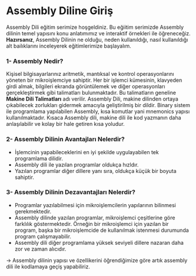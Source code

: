 # Assembly Diline Giriş
Assembly Dili eğitim serimize hoşgeldiniz. Bu eğiitim serimizde Assembly dilinin temel yapısını konu anlatımımız ve interaktif örnekleri ile öğreneceğiz.
**Hazırsanız**, Assembly Dilinin ne olduğu, neden kullanıldığı, nasıl kullanıldığı alt bailıklarını inceleyerek eğitimlerimize başlayalım.
### 1- Assembly Nedir?
Kişisel bilgisayarlarınız aritmetik, mantıksal ve kontrol operasyonlarını yöneten bir mikroişlemciye sahiptir. Her bir işlemci kümesinin, klavyeden girdi almak, bilgileri ekranda görüntülemek ve diğer operasyonları gerçekleştirmek gibi talimatları bulunmaktadır. Bu talimatların geneline **Makine Dili Talimatları** adı verilir.
Assembly Dili, makine dilinden ortaya çıkabilecek zorlukları gidermek amacıyla geliştirilmiş bir dildir. Binary sistem ile programlama yapılabilen Assembly, kısa komutlar yani mnemonics yapısı kullanılmaktadır. Kısaca Assembly dili, makine dili ile kod yazmanın daha anlaşılabilir ve kolay bir hale getiren kısa yoludur. 
### 2- Assembly Dilinin Avantajları Nelerdir?
* İşlemcinin yapabileceklerini en iyi şekilde uygulayabilen tek programlama dilidir.
* Assembly dili ile yazılan programlar oldukça hızldır.
* Yazılan programlar diğer dillere yanı sıra, oldukça küçük bir boyuta sahiptir.

### 3- Assembly Dilinin Dezavantajları Nelerdir?
* Programlar yazılabilmesi için mikroişlemcilerin yapılarının bilinmesi gerekmektedir.
* Assembly dilinde yazılan programlar, mikroişlemci çeşitlerine göre farklılık göstermektedir. Örneğin bir mikroişlemci için yazılan bir program, başka bir mikroişlemcide de kullanılmak istenmesi durumunda program çalışmayabilir.
* Assembly dili diğer programlama yüksek seviyeli dillere nazaran daha zor ve zaman alıcıdır.

-> Assembly dilinin yapısı ve özellikerini öğrendiğimize göre artık assembly dili ile kodlamaya geçiş yapabiliriz.